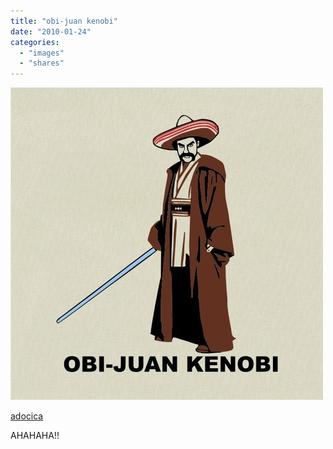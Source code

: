 ```yaml
---
title: "obi-juan kenobi"
date: "2010-01-24"
categories: 
  - "images"
  - "shares"
---
```


![](images/tumblr_ktx05poMDH1qat9dso1_r1_500.jpg)

[adocica](http://adocica.tumblr.com/post/325146480/jhulyjohns-quartodisecolo-rispostesenzadomanda)

AHAHAHA!!
